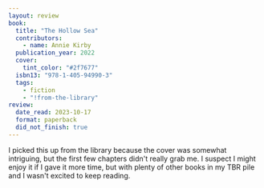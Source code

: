 ```yaml
---
layout: review
book:
  title: "The Hollow Sea"
  contributors:
    - name: Annie Kirby
  publication_year: 2022
  cover:
    tint_color: "#2f7677"
  isbn13: "978-1-405-94990-3"
  tags:
    - fiction
    - "!from-the-library"
review:
  date_read: 2023-10-17
  format: paperback
  did_not_finish: true
---
```


I picked this up from the library because the cover was somewhat intriguing, but the first few chapters didn't really grab me.
I suspect I might enjoy it if I gave it more time, but with plenty of other books in my TBR pile and I wasn't excited to keep reading.